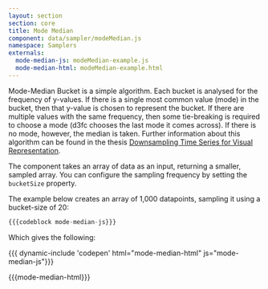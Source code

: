 ```yaml
---
layout: section
section: core
title: Mode Median
component: data/sampler/modeMedian.js
namespace: Samplers
externals:
  mode-median-js: modeMedian-example.js
  mode-median-html: modeMedian-example.html
---
```


Mode-Median Bucket is a simple algorithm. Each bucket is analysed for the frequency of y-values. If there is a single most common value (mode) in the bucket, then that y-value is chosen to represent the bucket. If there are multiple values with the same frequency, then some tie-breaking is required to choose a mode (d3fc chooses the last mode it comes across). If there is no mode, however, the median is taken. Further information about this algorithm can be found in the thesis [Downsampling Time Series for Visual Representation](http://skemman.is/stream/get/1946/15343/37285/3/SS_MSthesis.pdf).

The component takes an array of data as an input, returning a smaller, sampled array. You can configure the sampling frequency by setting the `bucketSize` property.

The example below creates an array of 1,000 datapoints, sampling it using a bucket-size of 20:

```js
{{{codeblock mode-median-js}}}
```

Which gives the following:

{{{ dynamic-include 'codepen' html="mode-median-html" js="mode-median-js"}}}

{{{mode-median-html}}}
<script type="text/javascript">
{{{mode-median-js}}}
</script>
